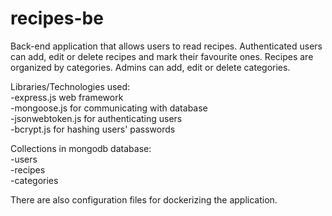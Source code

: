 # recipes-be

Back-end application that allows users to read recipes. Authenticated users can add, edit or delete recipes and mark their favourite ones.
Recipes are organized by categories.  Admins can add, edit or delete categories.

Libraries/Technologies used:  
-express.js web framework  
-mongoose.js for communicating with database  
-jsonwebtoken.js for authenticating users  
-bcrypt.js for hashing users' passwords  

Collections in mongodb database:  
-users  
-recipes  
-categories  

There are also configuration files for dockerizing the application.
